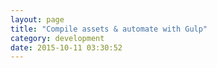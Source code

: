 ```yaml
---
layout: page
title: "Compile assets & automate with Gulp"
category: development
date: 2015-10-11 03:30:52
---
```



